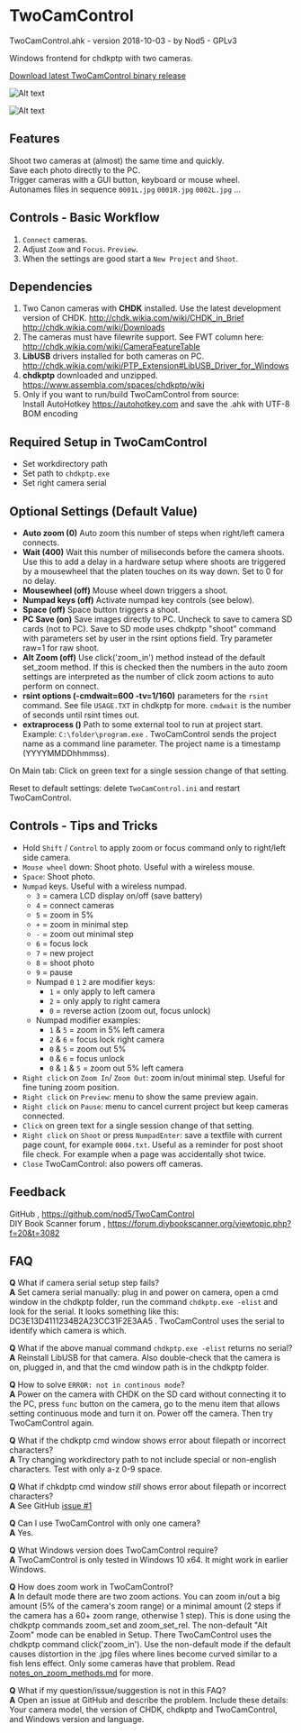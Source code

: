 # TwoCamControl

TwoCamControl.ahk  -  version 2018-10-03  -  by Nod5  -  GPLv3

Windows frontend for chdkptp with two cameras.

[Download latest TwoCamControl binary release](https://github.com/nod5/TwoCamControl/releases)


![Alt text](images/TwoCamControl1.PNG?raw=true)

![Alt text](images/TwoCamControl2.PNG?raw=true)

## Features
Shoot two cameras at (almost) the same time and quickly.  
Save each photo directly to the PC.  
Trigger cameras with a GUI button, keyboard or mouse wheel.  
Autonames files in sequence `0001L.jpg` `0001R.jpg` `0002L.jpg` ...  

## Controls - Basic Workflow
1. `Connect` cameras.  
2. Adjust `Zoom` and `Focus`. `Preview`.  
3. When the settings are good start a `New Project` and `Shoot`.  

## Dependencies
1. Two Canon cameras with **CHDK** installed. Use the latest development version of CHDK.
http://chdk.wikia.com/wiki/CHDK_in_Brief  
http://chdk.wikia.com/wiki/Downloads  
2. The cameras must have filewrite support. See FWT column here:  
http://chdk.wikia.com/wiki/CameraFeatureTable  
3. **LibUSB** drivers installed for both cameras on PC.  
http://chdk.wikia.com/wiki/PTP_Extension#LibUSB_Driver_for_Windows  
4. **chdkptp** downloaded and unzipped.  
https://www.assembla.com/spaces/chdkptp/wiki  
5. Only if you want to run/build TwoCamControl from source:  
Install AutoHotkey https://autohotkey.com and save the .ahk with UTF-8 BOM encoding  

## Required Setup in TwoCamControl  
- Set workdirectory path  
- Set path to `chdkptp.exe`  
- Set right camera serial  

## Optional Settings (Default Value)
- **Auto zoom (0)** Auto zoom this number of steps when right/left camera connects.  
- **Wait (400)** Wait this number of miliseconds before the camera shoots. Use this to add a delay in a hardware setup where shoots are triggered by a mousewheel that the platen touches on its way down. Set to 0 for no delay.  
- **Mousewheel (off)** Mouse wheel down triggers a shoot.  
- **Numpad keys (off)** Activate numpad key controls (see below).  
- **Space (off)** Space button triggers a shoot.  
- **PC Save (on)** Save images directly to PC. Uncheck to save to camera SD cards (not to PC). Save to SD mode uses chdkptp "shoot" command with parameters set by user in the rsint options field. Try parameter raw=1 for raw shoot.  
- **Alt Zoom (off)** Use click('zoom_in') method instead of the default set_zoom method. If this is checked then the numbers in the auto zoom settings are interpreted as the number of click zoom actions to auto perform on connect.
- **rsint options (-cmdwait=600 -tv=1/160)** parameters for the `rsint` command. See file `USAGE.TXT` in chdkptp for more. `cmdwait` is the number of seconds until rsint times out.  
- **extraprocess ()** Path to some external tool to run at project start. Example: `C:\folder\program.exe` . TwoCamControl sends the project name as a command line parameter. The project name is a timestamp (YYYYMMDDhhmmss).  

On Main tab: Click on green text for a single session change of that setting.  

Reset to default settings: delete `TwoCamControl.ini` and restart TwoCamControl.  

## Controls - Tips and Tricks
- Hold `Shift` / `Control` to apply zoom or focus command only to right/left side camera.  
- `Mouse wheel` down: Shoot photo. Useful with a wireless mouse.  
- `Space`: Shoot photo.  
- `Numpad` keys. Useful with a wireless numpad.
  - `3` = camera LCD display on/off (save battery)  
  - `4` = connect cameras  
  - `5` = zoom in 5%  
  - `+` = zoom in minimal step  
  - `-` = zoom out minimal step  
  - `6` = focus lock  
  - `7` = new project  
  - `8` = shoot photo  
  - `9` = pause  
  - Numpad `0` `1` `2` are modifier keys:  
    - `1` = only apply to left camera  
    - `2` = only apply to right camera  
    - `0` = reverse action (zoom out, focus unlock)  
  - Numpad modifier examples:  
    - `1` & `5` = zoom in 5% left camera  
    - `2` & `6` = focus lock right camera  
    - `0` & `5` = zoom out 5%  
    - `0` & `6` = focus unlock  
    - `0` & `1` & `5` = zoom out 5% left camera  
- `Right click` on `Zoom In`/ `Zoom Out`: zoom in/out minimal step. Useful for fine tuning zoom position.  
- `Right click` on `Preview`: menu to show the same preview again.  
- `Right click` on `Pause`: menu to cancel current project but keep cameras connected.  
- `Click` on green text for a single session change of that setting.  
- `Right click` on `Shoot` or press `NumpadEnter`: save a textfile with current page count, for example `0004.txt`. Useful as a reminder for post shoot file check. For example when a page was accidentally shot twice.  
- `Close` TwoCamControl: also powers off cameras.  

## Feedback
GitHub , https://github.com/nod5/TwoCamControl  
DIY Book Scanner forum , https://forum.diybookscanner.org/viewtopic.php?f=20&t=3082  

## FAQ
**Q**  What if camera serial setup step fails?  
**A**  Set camera serial manually: plug in and power on camera, open a cmd window in the chdkptp folder, run the command `chdkptp.exe -elist` and look for the serial. It looks something like this: DC3E13D4111234B2A23CC31F2E3AA5 . TwoCamControl uses the serial to identify which camera is which.  

**Q**  What if the above manual command `chdkptp.exe -elist` returns no serial?  
**A**  Reinstall LibUSB for that camera. Also double-check that the camera is on, plugged in, and that the cmd window path is in the chdkptp folder.  

**Q**  How to solve `ERROR: not in continous mode`?  
**A**  Power on the camera with CHDK on the SD card without connecting it to the PC, press `func` button on the camera, go to the menu item that allows setting continuous mode and turn it on. Power off the camera. Then try TwoCamControl again.  

**Q**  What if the chdkptp cmd window shows error about filepath or incorrect characters?  
**A**  Try changing workdirectory path to not include special or non-english characters. Test with only a-z 0-9 space.  

**Q**  What if chkdptp cmd window *still* shows error about filepath or incorrect characters?  
**A**  See GitHub [issue #1](https://github.com/nod5/TwoCamControl/issues/1)

**Q**  Can I use TwoCamControl with only one camera?  
**A**  Yes.  

**Q**  What Windows version does TwoCamControl require?  
**A**  TwoCamControl is only tested in Windows 10 x64. It might work in earlier Windows.  

**Q**  How does zoom work in TwoCamControl?  
**A**  In default mode there are two zoom actions. You can zoom in/out a big amount (5% of the camera's zoom range) or a minimal amount (2 steps if the camera has a 60+ zoom range, otherwise 1 step). This is done using the chdkptp commands zoom_set and zoom_set_rel. The non-default "Alt Zoom" mode can be enabled in Setup. There TwoCamControl uses the chdkptp command click('zoom_in'). Use the non-default mode if the default causes distortion in the .jpg files where lines become curved similar to a fish lens effect. Only some cameras have that problem. Read  [notes_on_zoom_methods.md](https://github.com/nod5/TwoCamControl/tree/master/docs/notes_on_zoom_methods.md) for more.

**Q**  What if my question/issue/suggestion is not in this FAQ?  
**A**  Open an issue at GitHub and describe the problem. Include these details: Your camera model, the version of CHDK, chdkptp and TwoCamControl, and Windows version and language.  
